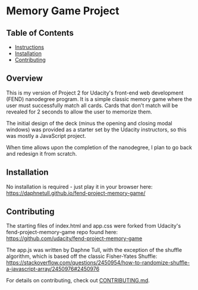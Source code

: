 # Memory Game Project

## Table of Contents

* [Instructions](#instructions)
* [Installation](#installation)
* [Contributing](#contributing)


## Overview

This is my version of Project 2 for Udacity's front-end web development (FEND) nanodegree program.  It is a simple classic memory game where the user must successfully match all cards.  Cards that don't match will be revealed for 2 seconds to allow the user to memorize them.      

The initial design of the deck (minus the opening and closing modal windows) was provided as a starter set by the Udacity instructors, so this was mostly a JavaScript project.  

When time allows upon the completion of the nanodegree, I plan to go back and redesign it from scratch.

## Installation

No installation is required - just play it in your browser here: https://daphnetull.github.io/fend-project-memory-game/

## Contributing

The starting files of index.html and app.css were forked from Udacity's fend-project-memory-game repo found here: https://github.com/udacity/fend-project-memory-game

The app.js was written by Daphne Tull, with the exception of the shuffle algorithm, which is based off the classic Fisher-Yates Shuffle: https://stackoverflow.com/questions/2450954/how-to-randomize-shuffle-a-javascript-array/2450976#2450976

For details on contributing, check out [CONTRIBUTING.md](CONTRIBUTING.md).
